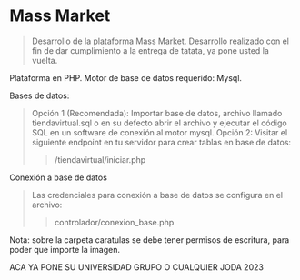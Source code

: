 # Mass Market
> Desarrollo de la plataforma Mass Market. Desarrollo realizado con el fin de dar cumplimiento a la entrega de tatata, ya pone usted la vuelta.

Plataforma en PHP.
Motor de base de datos requerido: Mysql.

Bases de datos:
> Opción 1 (Recomendada): Importar base de datos, archivo llamado tiendavirtual.sql o en su defecto abrir el archivo y ejecutar el código SQL en un software de conexión al motor mysql.
> Opción 2: Visitar el siguiente endpoint en tu servidor para crear tablas en base de datos:
>> /tiendavirtual/iniciar.php

Conexión a base de datos
>Las credenciales para conexión a base de datos se configura en el archivo:
>>controlador/conexion_base.php

Nota: sobre la carpeta caratulas se debe tener permisos de escritura, para poder que importe la imagen.

ACA YA PONE SU UNIVERSIDAD GRUPO O CUALQUIER JODA
2023